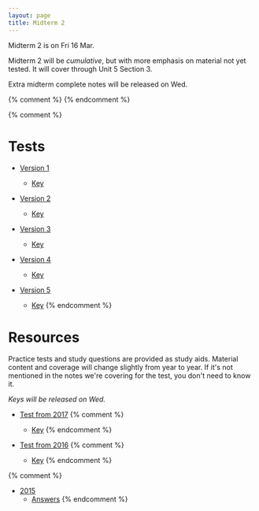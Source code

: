 ```yaml
---
layout: page
title: Midterm 2
---
```


Midterm 2 is on Fri 16 Mar. 

Midterm 2 will be _cumulative_, but with more emphasis on material not yet tested. It will cover through Unit 5 Section 3.

Extra midterm complete notes will be released on Wed.

{% comment %} 
{% endcomment %} 

{% comment %} 
# Tests

* [Version 1](materials/midterm2.1.test.pdf)
    * [Key](materials/midterm2.1.key.pdf)

* [Version 2](materials/midterm2.2.test.pdf)
    * [Key](materials/midterm2.2.key.pdf)

* [Version 3](materials/midterm2.3.test.pdf)
    * [Key](materials/midterm2.3.key.pdf)

* [Version 4](materials/midterm2.4.test.pdf)
    * [Key](materials/midterm2.4.key.pdf)

* [Version 5](materials/midterm2.5.test.pdf)
    * [Key](materials/midterm2.5.key.pdf)
{% endcomment %} 

# Resources

Practice tests and study questions are provided as study aids. Material content and coverage will change slightly from year to year. If it's not mentioned in the notes we're covering for the test, you don't need to know it.

_Keys will be released on Wed._

* [Test from 2017](materials/2017/midterm2.1.test.pdf) 
{% comment %}
    * [Key](materials/2017/midterm2.1.key.pdf)
{% endcomment %} 

* [Test from 2016](materials/2016/midterm2.3.test.pdf) 
{% comment %}
    * [Key](materials/2016/midterm2.3.key.pdf)
{% endcomment %} 

{% comment %} 
* [2015](http://lalashan.mcmaster.ca/3SS/2015/midterm2.1.test.pdf)
    * [Answers](http://lalashan.mcmaster.ca/3SS/2015/midterm2.1.key.pdf)
{% endcomment %} 
